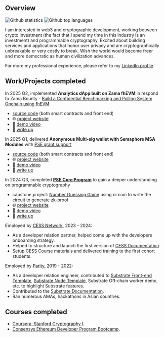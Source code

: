 ## Overview

![Github statistics](https://github-readme-stats.vercel.app/api?username=jimmychu0807&include_all_commits=true&count_private=true&hide_title=true&hide_border=true&show_icons=true&theme=graywhite)
![Github top languages](https://github-readme-stats.vercel.app/api/top-langs?username=jimmychu0807&locale=en&layout=compact&hide_border=true&theme=graywhite)

I am interested in web3 and cryptographic development, working between crypto investment (the fact that I spend my time in this industry is an investment) and programmable cryptography. Excited about building services and applications that honor user privacy and are cryptographically unbreakable or very costly to break. Wish the world would become freer and more democratic as human civilization advances.

For more my professional experience, please refer to my [LinkedIn profile](https://www.linkedin.com/in/jimmychu0807).

## Work/Projects completed 

In 2025 Q2, implemented **Analytics dApp built on Zama fhEVM** in respond to Zama Bounty - [Build a Confidential Benchmarking and Polling System Onchain using fhEVM](https://github.com/zama-ai/bounty-program/issues/144)
  - [source code](https://github.com/jimmychu0807/analytics-dapp-zama) (both smart contracts and front end)
  - 🌐 [project website](https://analytics-zama.vercel.app)
  - 🎥 [demo video](https://www.loom.com/share/13061bce424e4bed9d7f7551d3f5f33d)
  - 📜 [write up](https://jimmychu0807.hk/analytics-zama)

In 2025 Q1, delivered **Anonymous Multi-sig wallet with Semaphore MSA Modules** with [PSE grant support](https://github.com/privacy-scaling-explorations/acceleration-program/issues/72)
  - [source code](https://github.com/jimmychu0807/semaphore-msa-modules) (both smart contracts and front end)
  - 🌐 [project website](https://semaphore-msa-modules.jimmychu0807.hk/)
  - 🎥 [demo video](https://www.loom.com/share/0b800171a4f1491f9eedd4f555569e37)
  - 📜 [write up](https://jimmychu0807.hk/semaphore-msa-modules)

In 2024 Q3, completed [**PSE Core Program**](https://pse.dev/en/programs) to gain a deeper understanding on programmable cryptography
  - capstone project: [Number Guessing Game](https://github.com/jimmychu0807/number-guessing-game) using circom to write the circuit to generate zk-proof
  - 🌐 [project website](https://guessing.jimmychu0807.hk)
  - 🎥 [demo video](https://www.youtube.com/watch?v=MrhGMfzsAX0)
  - 📜 [write up](https://jimmychu0807.hk/pse-core-capstone-project)

Employed by [CESS Network](https://cess.network/), 2023 - 2024:
  - As a developer relation partner, helped come up with the developers onboarding strategy.
  - Helped to structure and launch the first version of [CESS Documentation](https://doc.cess.network).
  - Setup [CESS Course](https://course.cess.network) materials and delivered training to the first cohort students.

Employed by [Parity](https://www.parity.io/), 2019 - 2022:
  - As a developer relation engineer, contributed to [Substrate Front-end Template](https://github.com/jimmychu0807/substrate-front-end-template), [Substrate Node Template](https://docs.substrate.io/reference/command-line-tools/node-template/), Substrate Off-chain worker demo, etc. to highlight Substrate features.
  - Contributed to the [Substrate Documentation](https://docs.substrate.io/).
  - Ran numerous AMAs, hackathons in Asian countries.

## Courses completed

- [Coursera: Stanford Cryptography I](https://www.coursera.org/learn/crypto).
- [Consensys Ethereum Developer Program Bootcamp](https://consensys.io/academy/bootcamp).
